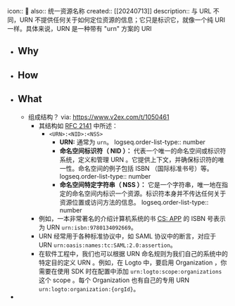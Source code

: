 icon:: 📄
also:: 统一资源名称
created:: [[20240713]]
description:: 与 URL 不同，URN 不提供任何关于如何定位资源的信息；它只是标识它，就像一个纯 URI 一样。具体来说，URN 是一种带有 "urn" 方案的 URI

- ## Why
- ## How
- ## What
  - 组成结构？ via: https://www.v2ex.com/t/1050461
    - 其结构如 [RFC 2141](https://datatracker.ietf.org/doc/html/rfc2141) 中所述：
      - `<URN>:<NID>:<NSS>`
        - **URN:** 通常为 `urn`。
          logseq.order-list-type:: number
        - **命名空间标识符（ NID ）：** 代表一个唯一的命名空间或标识符系统，定义和管理 URN 。它提供上下文，并确保标识符的唯一性。命名空间的例子包括 ISBN （国际标准书号）等。
          logseq.order-list-type:: number
        - **命名空间特定字符串（ NSS ）：** 它是一个字符串，唯一地在指定的命名空间内标识一个资源。标识符本身并不传达任何关于资源位置或访问方法的信息。
          logseq.order-list-type:: number
    - 例如，一本非常著名的介绍计算机系统的书 [CS: APP](https://www.isbns.net/isbn/9780134092669/) 的 ISBN 号表示为 URN `urn:isbn:9780134092669`。
    - URN 经常用于各种标准协议中，如 SAML 协议中的断言，对应于 URN `urn:oasis:names:tc:SAML:2.0:assertion`。
    - 在软件工程中，我们也可以根据 URN 命名规则为我们自己的系统中的特定目的定义 URN 。例如，在 Logto 中，要启用 Organization ，你需要在使用 SDK 时在配置中添加 `urn:logto:scope:organizations` 这个 scope 。每个 Organization 也有自己的专用 URN `urn:logto:organization:{orgId}`。
-